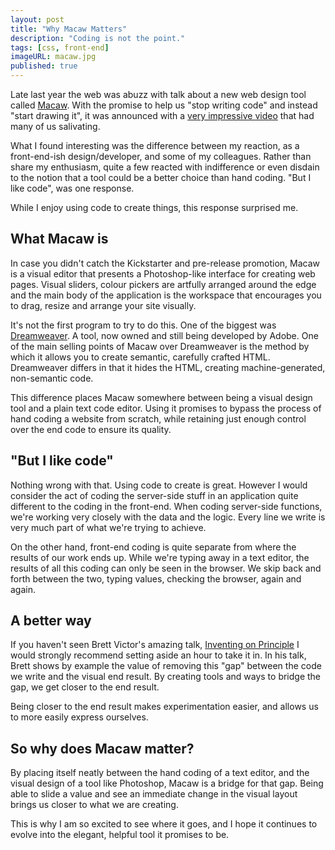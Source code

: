 ```yaml
---
layout: post
title: "Why Macaw Matters"
description: "Coding is not the point."
tags: [css, front-end]
imageURL: macaw.jpg
published: true
---
```


Late last year the web was abuzz with talk about a new web design tool called [Macaw](http://macaw.co). With the promise to help us "stop writing code" and instead "start drawing it", it was announced with a [very impressive video](http://macaw.co/peek/) that had many of us salivating.

What I found interesting was the difference between my reaction, as a front-end-ish design/developer, and some of my colleagues. Rather than share my enthusiasm, quite a few reacted with indifference or even disdain to the notion that a tool could be a better choice than hand coding. "But I like code", was one response.

While I enjoy using code to create things, this response surprised me.

## What Macaw is

In case you didn't catch the Kickstarter and pre-release promotion, Macaw is a visual editor that presents a Photoshop-like interface for creating web pages. Visual sliders, colour pickers are artfully arranged around the edge and the main body of the application is the workspace that encourages you to drag, resize and arrange your site visually.

It's not the first program to try to do this. One of the biggest was [Dreamweaver](http://www.adobe.com/ie/products/dreamweaver.html). A tool, now owned and still being developed by Adobe. One of the main selling points of Macaw over Dreamweaver is the method by which it allows you to create semantic, carefully crafted HTML. Dreamweaver differs in that it hides the HTML, creating machine-generated, non-semantic code.

This difference places Macaw somewhere between being a visual design tool and a plain text code editor. Using it promises to bypass the process of hand coding a website from scratch, while retaining just enough control over the end code to ensure its quality.

## "But I like code"

Nothing wrong with that. Using code to create is great. However I would consider the act of coding the server-side stuff in an application quite different to the coding in the front-end. When coding server-side functions, we're working very closely with the data and the logic. Every line we write is very much part of what we're trying to achieve. 

On the other hand, front-end coding is quite separate from where the results of our work ends up. While we're typing away in a text editor, the results of all this coding can only be seen in the browser. We skip back and forth between the two, typing values, checking the browser, again and again.

## A better way

If you haven't seen Brett Victor's amazing talk, [Inventing on Principle](https://vimeo.com/36579366) I would strongly recommend setting aside an hour to take it in. In his talk, Brett shows by example the value of removing this "gap" between the code we write and the visual end result. By creating tools and ways to bridge the gap, we get closer to the end result.

Being closer to the end result makes experimentation easier, and allows us to more easily express ourselves.

## So why does Macaw matter?

By placing itself neatly between the hand coding of a text editor, and the visual design of a tool like Photoshop, Macaw is a bridge for that gap. Being able to slide a value and see an immediate change in the visual layout brings us closer to what we are creating.

This is why I am so excited to see where it goes, and I hope it continues to evolve into the elegant, helpful tool it promises to be.



